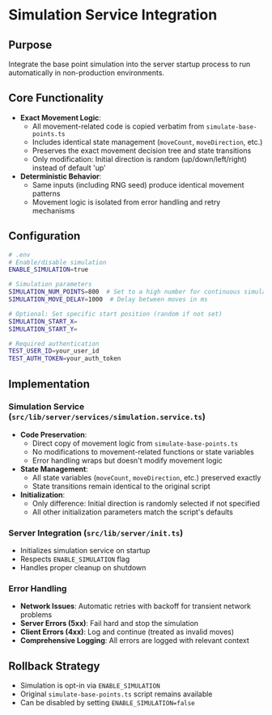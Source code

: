 # Simulation Service Integration

## Purpose
Integrate the base point simulation into the server startup process to run automatically in non-production environments.

## Core Functionality
- **Exact Movement Logic**:
  - All movement-related code is copied verbatim from `simulate-base-points.ts`
  - Includes identical state management (`moveCount`, `moveDirection`, etc.)
  - Preserves the exact movement decision tree and state transitions
  - Only modification: Initial direction is random (up/down/left/right) instead of default 'up'
- **Deterministic Behavior**:
  - Same inputs (including RNG seed) produce identical movement patterns
  - Movement logic is isolated from error handling and retry mechanisms

## Configuration
```bash
# .env
# Enable/disable simulation
ENABLE_SIMULATION=true

# Simulation parameters
SIMULATION_NUM_POINTS=800  # Set to a high number for continuous simulation
SIMULATION_MOVE_DELAY=1000  # Delay between moves in ms

# Optional: Set specific start position (random if not set)
SIMULATION_START_X=
SIMULATION_START_Y=

# Required authentication
TEST_USER_ID=your_user_id
TEST_AUTH_TOKEN=your_auth_token
```

## Implementation

### Simulation Service (`src/lib/server/services/simulation.service.ts`)
- **Code Preservation**:
  - Direct copy of movement logic from `simulate-base-points.ts`
  - No modifications to movement-related functions or state variables
  - Error handling wraps but doesn't modify movement logic
- **State Management**:
  - All state variables (`moveCount`, `moveDirection`, etc.) preserved exactly
  - State transitions remain identical to the original script
- **Initialization**:
  - Only difference: Initial direction is randomly selected if not specified
  - All other initialization parameters match the script's defaults

### Server Integration (`src/lib/server/init.ts`)
- Initializes simulation service on startup
- Respects `ENABLE_SIMULATION` flag
- Handles proper cleanup on shutdown

### Error Handling
- **Network Issues**: Automatic retries with backoff for transient network problems
- **Server Errors (5xx)**: Fail hard and stop the simulation
- **Client Errors (4xx)**: Log and continue (treated as invalid moves)
- **Comprehensive Logging**: All errors are logged with relevant context

## Rollback Strategy
- Simulation is opt-in via `ENABLE_SIMULATION`
- Original `simulate-base-points.ts` script remains available
- Can be disabled by setting `ENABLE_SIMULATION=false`
